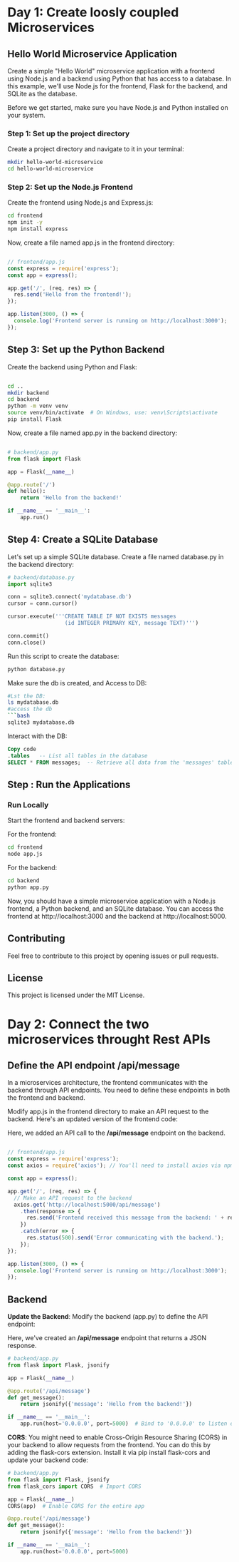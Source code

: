 
# Day 1: Create loosly coupled Microservices 
## Hello World Microservice Application

Create a simple "Hello World" microservice application with a frontend using Node.js and a backend using Python that has access to a database. In this example, we'll use Node.js for the frontend, Flask for the backend, and SQLite as the database.

Before we get started, make sure you have Node.js and Python installed on your system.

### Step 1: Set up the project directory

Create a project directory and navigate to it in your terminal:

```bash
mkdir hello-world-microservice
cd hello-world-microservice
```

### Step 2: Set up the Node.js Frontend

Create the frontend using Node.js and Express.js:

```bash
cd frontend
npm init -y
npm install express
```
  
Now, create a file named app.js in the frontend directory:

```javascript

// frontend/app.js
const express = require('express');
const app = express();

app.get('/', (req, res) => {
  res.send('Hello from the frontend!');
});

app.listen(3000, () => {
  console.log('Frontend server is running on http://localhost:3000');
});


```

## Step 3: Set up the Python Backend
  
Create the backend using Python and Flask:

```bash

cd ..
mkdir backend
cd backend
python -m venv venv
source venv/bin/activate  # On Windows, use: venv\Scripts\activate
pip install Flask

```
  
Now, create a file named app.py in the backend directory:

``` python

# backend/app.py
from flask import Flask

app = Flask(__name__)

@app.route('/')
def hello():
    return 'Hello from the backend!'

if __name__ == '__main__':
    app.run()

```


  
## Step 4: Create a SQLite Database
  
Let's set up a simple SQLite database. Create a file named database.py in the backend directory:

```python
# backend/database.py
import sqlite3

conn = sqlite3.connect('mydatabase.db')
cursor = conn.cursor()

cursor.execute('''CREATE TABLE IF NOT EXISTS messages
                  (id INTEGER PRIMARY KEY, message TEXT)''')

conn.commit()
conn.close()
```
  
Run this script to create the database:
  
```bash
python database.py
```
  
Make sure the db is created, and Access to DB:

```bash
#Lst the DB:
ls mydatabase.db
#access the db 
```bash
sqlite3 mydatabase.db
```
  
Interact with the DB:  
```sql
Copy code
.tables   -- List all tables in the database
SELECT * FROM messages;  -- Retrieve all data from the 'messages' table
```
<!-- Using DBeaver to diplay a db from GUI
If you prefer a graphical user interface (GUI) to interact with the database, you can use an SQLite database client. Some popular options include:

DB Browser for SQLite (DB4S): This is an open-source, user-friendly GUI tool for SQLite. You can download and install it from https://sqlitebrowser.org/. Once installed, open your database file (e.g., mydatabase.db) using DB4S, and you can easily view and query the database.
DBeaver: DBeaver is a free and open-source multi-database SQL client that supports SQLite. You can download it from https://dbeaver.io/, connect to your SQLite database, and use its SQL editor and visual query builder to explore the data.
These tools will provide a more user-friendly interface to check and display the contents of your SQLite database, making it easier to interact with your data.
-->

## Step : Run the Applications
### Run Locally
  
Start the frontend and backend servers:
  
For the frontend:
  
```bash
cd frontend
node app.js
```
    
For the backend:
  
```bash
cd backend
python app.py
```
  
Now, you should have a simple microservice application with a Node.js frontend, a Python backend, and an SQLite database. You can access the frontend at http://localhost:3000 and the backend at http://localhost:5000.




## Contributing

Feel free to contribute to this project by opening issues or pull requests.

## License

This project is licensed under the MIT License.





    


      
<!--Comments

**Flask**: Flask is a micro web framework for Python that is used to develop web applications. You write your application using Flask, and it handles the application's routes, views, and business logic. Flask is a great choice for web application development.
**WSGI Server**: WSGI stands for Web Server Gateway Interface. It's a specification that defines how web servers and web applications should communicate with each other. When deploying a Flask application in production, you need a WSGI server to handle incoming web requests and interact with your Flask application. Common WSGI servers include Gunicorn, uWSGI, and mod_wsgi (for Apache).
So, in production, you use Flask as your web application framework, and you use a WSGI server alongside it to handle the web server responsibilities. The WSGI server is responsible for efficiently handling incoming HTTP requests, load balancing, and managing your Flask application. This setup provides the performance, scalability, and reliability required for a production environment.

In summary, you don't replace Flask with a WSGI server; you use both in combination. Flask handles your application's logic, while the WSGI server handles the web server responsibilities in a production deployment.

-->


# Day 2: Connect the two microservices throught Rest APIs

## Define the API endpoint /api/message

In a microservices architecture, the frontend communicates with the backend through API endpoints. You need to define these endpoints in both the frontend and backend.  
  
Modify app.js in the frontend directory to make an API request to the backend. Here's an updated version of the frontend code:  

Here, we added an API call to the **/api/message** endpoint on the backend.  
  
```javascript

// frontend/app.js
const express = require('express');
const axios = require('axios'); // You'll need to install axios via npm

const app = express();

app.get('/', (req, res) => {
  // Make an API request to the backend
  axios.get('http://localhost:5000/api/message')
    .then(response => {
      res.send('Frontend received this message from the backend: ' + response.data);
    })
    .catch(error => {
      res.status(500).send('Error communicating with the backend.');
    });
});

app.listen(3000, () => {
  console.log('Frontend server is running on http://localhost:3000');
});

```
## Backend

**Update the Backend**: Modify the backend (app.py) to define the API endpoint:  
  
Here, we've created an **/api/message** endpoint that returns a JSON response.  
  
```python
# backend/app.py
from flask import Flask, jsonify

app = Flask(__name__)

@app.route('/api/message')
def get_message():
    return jsonify({'message': 'Hello from the backend!'})

if __name__ == '__main__':
    app.run(host='0.0.0.0', port=5000)  # Bind to '0.0.0.0' to listen on all available network interfaces

```

  
**CORS**: You might need to enable Cross-Origin Resource Sharing (CORS) in your backend to allow requests from the frontend. You can do this by adding the flask-cors extension. Install it via pip install flask-cors and update your backend code:  
  

```python
# backend/app.py
from flask import Flask, jsonify
from flask_cors import CORS  # Import CORS

app = Flask(__name__)
CORS(app)  # Enable CORS for the entire app

@app.route('/api/message')
def get_message():
    return jsonify({'message': 'Hello from the backend!'})

if __name__ == '__main__':
    app.run(host='0.0.0.0', port=5000)

```